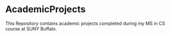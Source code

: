 AcademicProjects
================

This Repository contains academic projects completed during my MS in CS course at SUNY Buffalo.
